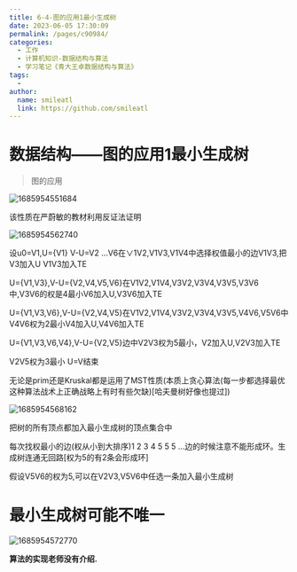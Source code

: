 ```yaml
---
title: 6-4-图的应用1最小生成树
date: 2023-06-05 17:30:09
permalink: /pages/c90984/
categories: 
  - 工作
  - 计算机知识-数据结构与算法
  - 学习笔记《青大王卓数据结构与算法》
tags: 
  - 
author: 
  name: smileatl
  link: https://github.com/smileatl
---
```

数据结构——图的应用1最小生成树
================

> 图的应用  
> 

![1685954551684](/assets/1685954551684.png)

该性质在严蔚敏的教材利用反证法证明

![1685954562740](/assets/1685954562740.png)

设u0=V1,U={V1} V-U=V2 ...V6在∨1V2,V1V3,V1V4中选择权值最小的边V1V3,把V3加入U V1V3加入TE

U={V1,V3},V-U={V2,V4,V5,V6}在V1V2,V1V4,V3V2,V3V4,V3V5,V3V6中,V3V6的权是4最小V6加入U,V3V6加入TE

U={V1,V3,V6},V-U={V2,V4,V5}在V1V2,V1V4,V3V2,V3V4,V3V5,V4V6,V5V6中V4V6权为2最小V4加入U,V4V6加入TE

U={V1,V3,V6,V4},V-U={V2,V5}边中V2V3权为5最小，V2加入U,V2V3加入TE

V2V5权为3最小 U=V结束

无论是prim还是Kruskal都是运用了MST性质(本质上贪心算法(每一步都选择最优这种算法战术上正确战略上有时有些欠缺)\[哈夫曼树好像也提过\])

  

![1685954568162](/assets/1685954568162.png)

把树的所有顶点都加入最小生成树的顶点集合中

每次找权最小的边(权从小到大排序)1 2 3 4 5 5 5 ...边的时候注意不能形成环。生成树连通无回路\[权为5的有2条会形成环\]

假设V5V6的权为5,可以在V2V3,V5V6中任选一条加入最小生成树

最小生成树可能不唯一
==========

![1685954572770](/assets/1685954572770.png)

**算法的实现老师没有介绍.**

  

